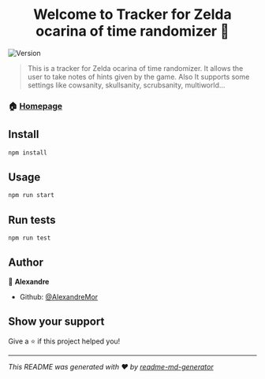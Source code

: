 <h1 align="center">Welcome to Tracker for Zelda ocarina of time randomizer 👋</h1>
<p>
  <img alt="Version" src="https://img.shields.io/badge/version-0.1.0-blue.svg?cacheSeconds=2592000" />
</p>

> This is a tracker for Zelda ocarina of time randomizer. It allows the user to take notes of hints given by the game. Also It supports some settings like cowsanity, skullsanity, scrubsanity, multiworld...

### 🏠 [Homepage](https://github.com/AlexandreMor/tracker-zelda-ocarina-of-time)

## Install

```sh
npm install
```

## Usage

```sh
npm run start
```

## Run tests

```sh
npm run test
```

## Author

👤 **Alexandre**

* Github: [@AlexandreMor](https://github.com/AlexandreMor)

## Show your support

Give a ⭐️ if this project helped you!

***
_This README was generated with ❤️ by [readme-md-generator](https://github.com/kefranabg/readme-md-generator)_